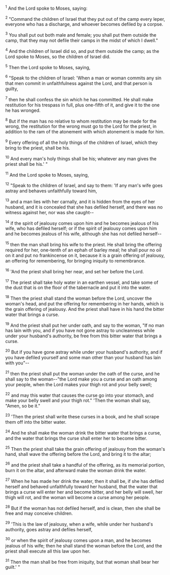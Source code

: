 <sup>1</sup> 
And the Lord spoke to Moses, saying: 

<sup>2</sup> 
"Command the children of Israel that they put out of the camp every leper, everyone who has a discharge, and whoever becomes defiled by a corpse. 

<sup>3</sup> 
You shall put out both male and female; you shall put them outside the camp, that they may not defile their camps in the midst of which I dwell." 

<sup>4</sup> 
And the children of Israel did so, and put them outside the camp; as the Lord spoke to Moses, so the children of Israel did.

<sup>5</sup> 
Then the Lord spoke to Moses, saying, 

<sup>6</sup> 
"Speak to the children of Israel: 'When a man or woman commits any sin that men commit in unfaithfulness against the Lord, and that person is guilty, 

<sup>7</sup> 
then he shall confess the sin which he has committed. He shall make restitution for his trespass in full, plus one-fifth of it, and give it to the one he has wronged. 

<sup>8</sup> 
But if the man has no relative to whom restitution may be made for the wrong, the restitution for the wrong must go to the Lord for the priest, in addition to the ram of the atonement with which atonement is made for him. 

<sup>9</sup> 
Every offering of all the holy things of the children of Israel, which they bring to the priest, shall be his. 

<sup>10</sup> 
And every man's holy things shall be his; whatever any man gives the priest shall be his.' " 

<sup>11</sup> 
And the Lord spoke to Moses, saying, 

<sup>12</sup> 
"Speak to the children of Israel, and say to them: 'If any man's wife goes astray and behaves unfaithfully toward him, 

<sup>13</sup> 
and a man lies with her carnally, and it is hidden from the eyes of her husband, and it is concealed that she has defiled herself, and there was no witness against her, nor was she caught-- 

<sup>14</sup> 
if the spirit of jealousy comes upon him and he becomes jealous of his wife, who has defiled herself; or if the spirit of jealousy comes upon him and he becomes jealous of his wife, although she has not defiled herself-- 

<sup>15</sup> 
then the man shall bring his wife to the priest. He shall bring the offering required for her, one-tenth of an ephah of barley meal; he shall pour no oil on it and put no frankincense on it, because it is a grain offering of jealousy, an offering for remembering, for bringing iniquity to remembrance. 

<sup>16</sup> 
'And the priest shall bring her near, and set her before the Lord. 

<sup>17</sup> 
The priest shall take holy water in an earthen vessel, and take some of the dust that is on the floor of the tabernacle and put it into the water. 

<sup>18</sup> 
Then the priest shall stand the woman before the Lord, uncover the woman's head, and put the offering for remembering in her hands, which is the grain offering of jealousy. And the priest shall have in his hand the bitter water that brings a curse. 

<sup>19</sup> 
And the priest shall put her under oath, and say to the woman, "If no man has lain with you, and if you have not gone astray to uncleanness while under your husband's authority, be free from this bitter water that brings a curse. 

<sup>20</sup> 
But if you have gone astray while under your husband's authority, and if you have defiled yourself and some man other than your husband has lain with you"-- 

<sup>21</sup> 
then the priest shall put the woman under the oath of the curse, and he shall say to the woman--"the Lord make you a curse and an oath among your people, when the Lord makes your thigh rot and your belly swell; 

<sup>22</sup> 
and may this water that causes the curse go into your stomach, and make your belly swell and your thigh rot." 'Then the woman shall say, "Amen, so be it." 

<sup>23</sup> 
'Then the priest shall write these curses in a book, and he shall scrape them off into the bitter water. 

<sup>24</sup> 
And he shall make the woman drink the bitter water that brings a curse, and the water that brings the curse shall enter her to become bitter. 

<sup>25</sup> 
Then the priest shall take the grain offering of jealousy from the woman's hand, shall wave the offering before the Lord, and bring it to the altar; 

<sup>26</sup> 
and the priest shall take a handful of the offering, as its memorial portion, burn it on the altar, and afterward make the woman drink the water. 

<sup>27</sup> 
When he has made her drink the water, then it shall be, if she has defiled herself and behaved unfaithfully toward her husband, that the water that brings a curse will enter her and become bitter, and her belly will swell, her thigh will rot, and the woman will become a curse among her people. 

<sup>28</sup> 
But if the woman has not defiled herself, and is clean, then she shall be free and may conceive children. 

<sup>29</sup> 
'This is the law of jealousy, when a wife, while under her husband's authority, goes astray and defiles herself, 

<sup>30</sup> 
or when the spirit of jealousy comes upon a man, and he becomes jealous of his wife; then he shall stand the woman before the Lord, and the priest shall execute all this law upon her. 

<sup>31</sup> 
Then the man shall be free from iniquity, but that woman shall bear her guilt.' "
